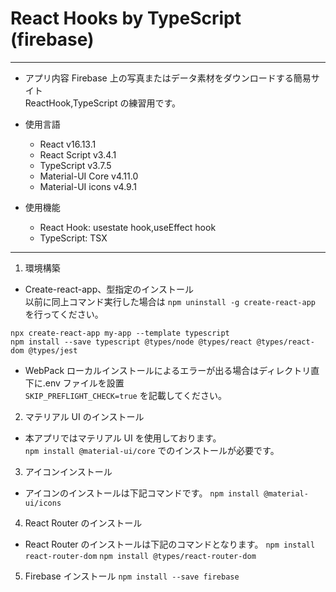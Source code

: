 # React Hooks by TypeScript (firebase)

---

- アプリ内容
  Firebase 上の写真またはデータ素材をダウンロードする簡易サイト<br>
  ReactHook,TypeScript の練習用です。

- 使用言語

  - React v16.13.1
  - React Script v3.4.1
  - TypeScript v3.7.5
  - Material-UI Core v4.11.0
  - Material-UI icons v4.9.1

- 使用機能
  - React Hook: usestate hook,useEffect hook
  - TypeScript: TSX

---

1. 環境構築

- Create-react-app、型指定のインストール<br>
  以前に同上コマンド実行した場合は `npm uninstall -g create-react-app` を行ってください。

```
npx create-react-app my-app --template typescript
npm install --save typescript @types/node @types/react @types/react-dom @types/jest
```

- WebPack ローカルインストールによるエラーが出る場合はディレクトリ直下に.env ファイルを設置<br>
  `SKIP_PREFLIGHT_CHECK=true` を記載してください。

2. マテリアル UI のインストール

- 本アプリではマテリアル UI を使用しております。<br>
  `npm install @material-ui/core` でのインストールが必要です。

3. アイコンインストール

- アイコンのインストールは下記コマンドです。
  `npm install @material-ui/icons`

4. React Router のインストール

- React Router のインストールは下記のコマンドとなります。
  `npm install react-router-dom`
  `npm install @types/react-router-dom`

5. Firebase インストール
   `npm install --save firebase`
